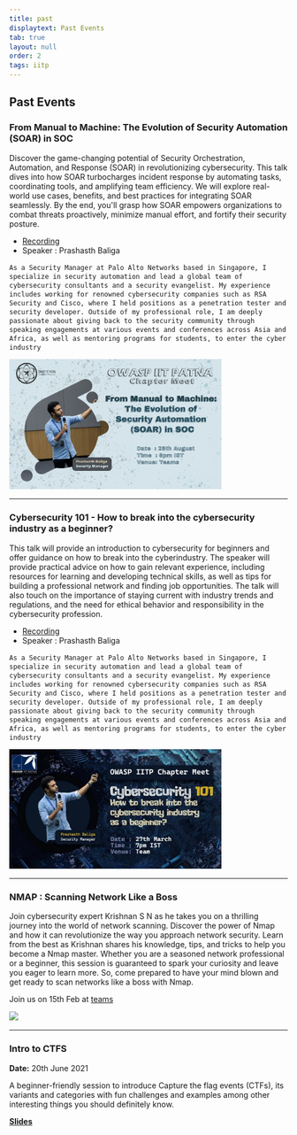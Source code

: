 ```yaml
---
title: past
displaytext: Past Events
tab: true
layout: null
order: 2
tags: iitp
---
```


## Past Events
### From Manual to Machine: The Evolution of Security Automation (SOAR) in SOC
Discover the game-changing potential of Security Orchestration, Automation, and Response (SOAR) in revolutionizing cybersecurity. This talk dives into how SOAR turbocharges incident response by automating tasks, coordinating tools, and amplifying team efficiency. We will explore real-world use cases, benefits, and best practices for integrating SOAR seamlessly. By the end, you'll grasp how SOAR empowers organizations to combat threats proactively, minimize manual effort, and fortify their security posture.

- [Recording](https://cciitpatna-my.sharepoint.com/:v:/g/personal/owasp_iitp_ac_in/ES7z9EwzNDtJlTkp8FQXS1EBEHZBnWxWThBW4ZzxZmivCA)
- Speaker : Prashasth Baliga
```
As a Security Manager at Palo Alto Networks based in Singapore, I specialize in security automation and lead a global team of cybersecurity consultants and a security evangelist. My experience includes working for renowned cybersecurity companies such as RSA Security and Cisco, where I held positions as a penetration tester and security developer. Outside of my professional role, I am deeply passionate about giving back to the security community through speaking engagements at various events and conferences across Asia and Africa, as well as mentoring programs for students, to enter the cyber industry
```
<img src="assets/images/image3.png" style="width:40vw"/>

--- 
### Cybersecurity 101 - How to break into the cybersecurity industry as a beginner?
This talk will provide an introduction to cybersecurity for beginners and offer guidance on how to break into the cyberindustry. The speaker will provide practical advice on how to gain relevant experience, including resources for learning and developing technical skills, as well as tips for building a professional network and finding job opportunities. The talk will also touch on the importance of staying current with industry trends and regulations, and the need for ethical behavior and responsibility in the cybersecurity profession.


- [Recording](https://youtu.be/dbBqUus3ijk)
- Speaker : Prashasth Baliga
```
As a Security Manager at Palo Alto Networks based in Singapore, I specialize in security automation and lead a global team of cybersecurity consultants and a security evangelist. My experience includes working for renowned cybersecurity companies such as RSA Security and Cisco, where I held positions as a penetration tester and security developer. Outside of my professional role, I am deeply passionate about giving back to the security community through speaking engagements at various events and conferences across Asia and Africa, as well as mentoring programs for students, to enter the cyber industry
```
<img src="assets/images/image2.jpeg" style="width:40vw"/>


---
### NMAP : Scanning Network Like a Boss
Join cybersecurity expert Krishnan S N as he takes you on a thrilling journey into the world of network scanning. Discover the power of Nmap and how it can revolutionize the way you approach network security. Learn from the best as Krishnan shares his knowledge, tips, and tricks to help you become a Nmap master. Whether you are a seasoned network professional or a beginner, this session is guaranteed to spark your curiosity and leave you eager to learn more. So, come prepared to have your mind blown and get ready to scan networks like a boss with Nmap.

Join us on 15th Feb at [teams](https://teams.microsoft.com/l/meetup-join/19%3ameeting_ZTJkMDk2NjktNWU4Yi00MWE4LWE0NmMtMTcwYjFkNTlmYmY4%40thread.v2/0?context=%7b%22Tid%22%3a%22a57f7d92-038e-4d4c-8265-7cd2beb33b34%22%2c%22Oid%22%3a%229b130259-1893-4364-bf5d-bd96d925ad0b%22%7d)

<img src="assets/images/p3.png" style="width:40vw" />


---
### Intro to CTFS

**Date:** 20th June 2021

A beginner-friendly session to introduce Capture the flag events (CTFs), its variants and categories with fun challenges and examples among other interesting things you should definitely know.

**[Slides](https://njack-iitp.github.io/cybersecurity/intro-to-ctfs.html)**


